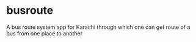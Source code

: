 # busroute
A bus route system app for Karachi through which one can get route of a bus from one place to another
